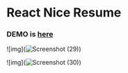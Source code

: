 # React Nice Resume     

### DEMO is [here](https://archunandev.github.io/archunanoffi/)

![img](![Screenshot (29)](https://user-images.githubusercontent.com/56442417/88454139-f174e500-ce8a-11ea-874d-6d7835bfe85e.png))


![img](![Screenshot (30)](https://user-images.githubusercontent.com/56442417/88454146-094c6900-ce8b-11ea-8d54-031f2428197e.png))


